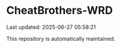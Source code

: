 # CheatBrothers-WRD

Last updated: 2025-06-27 05:58:21

This repository is automatically maintained.

